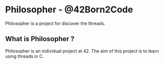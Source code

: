 # Philosopher - @42Born2Code

Philosopher is a project for discover the threads.

## What is Philosopher ?

Philosopher is an individual project at 42.
The aim of this project is to learn using threads in C.